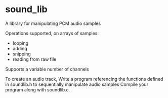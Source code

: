 # sound_lib

  A library for manipulating PCM audio samples

  Operations supported, on arrays of samples:

  * looping
  * adding
  * snipping
  * reading from raw file

  Supports a variable number of channels

  To create an audio track, 
  Write a program referencing the functions defined in soundlib.h to sequentially manipulate audio samples
  Compile your program along with soundlib.c.
